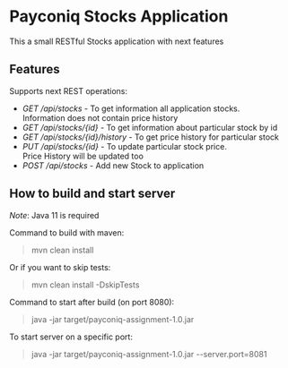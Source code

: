 # Payconiq Stocks Application

This a small RESTful Stocks application with next features

## Features
Supports next REST operations:
 - *GET /api/stocks* - To get information all application stocks.  
 Information does not contain price history
 - *GET /api/stocks/{id}* - To get information about particular stock by id
 - *GET /api/stocks/{id}/history* - To get price history for particular stock
 - *PUT /api/stocks/{id}* - To update particular stock price.  
 Price History will be updated too
 - *POST /api/stocks* - Add new Stock to application

## How to build and start server
*Note*: Java 11 is required  

Command to build with maven:  
> mvn clean install 

Or if you want to skip tests:  
> mvn clean install -DskipTests

Command to start after build (on port 8080):  
> java -jar target/payconiq-assignment-1.0.jar

To start server on a specific port:
> java -jar target/payconiq-assignment-1.0.jar --server.port=8081
